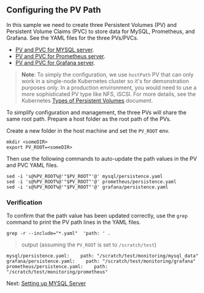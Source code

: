 ## Configuring the PV Path
In this sample we need to create three Persistent Volumes (PV) and Persistent Volume Claims (PVC) to store data for MySQL, Prometheus, and Grafana. See the YAML files for the three PVs/PVCs.
- [PV and PVC for MYSQL server](../mysql/persistence.yaml).
- [PV and PVC for Prometheus server](../prometheus/persistence.yaml).
- [PV and PVC for Grafana server](../grafana/persistence.yaml).

> **Note**: To simply the configuration, we use `hostPath` PV that can only work in a single-node Kubernetes cluster so it's for demonstration purposes only. In a production environment, you would need to use a more sophisticated PV type like NFS, iSCSI. For more details, see the Kubernetes [Types of Persistent Volumes](https://kubernetes.io/docs/concepts/storage/persistent-volumes/#types-of-persistent-volumes) document.  

To simplify configuration and management, the three PVs will share the same root path. Prepare a host folder as the root path of the PVs.

Create a new folder in the host machine and set the `PV_ROOT` env.
```
mkdir <someDIR>
export PV_ROOT=<someDIR>
```

Then use the following commands to auto-update the path values in the PV and PVC YAML files.

```
sed -i 's@%PV_ROOT%@'"$PV_ROOT"'@' mysql/persistence.yaml
sed -i 's@%PV_ROOT%@'"$PV_ROOT"'@' prometheus/persistence.yaml
sed -i 's@%PV_ROOT%@'"$PV_ROOT"'@' grafana/persistence.yaml
```

### Verification

To confirm that the path value has been updated correctly, use the `grep` command to print the PV path lines in the YAML files.

```
grep -r --include="*.yaml"  'path: ' .
```
> output (assuming the `PV_ROOT` is set to `/scratch/test`)
```
mysql/persistence.yaml:    path: "/scratch/test/monitoring/mysql_data"
grafana/persistence.yaml:    path: "/scratch/test/monitoring/grafana"
prometheus/persistence.yaml:    path: "/scratch/test/monitoring/prometheus"
```
Next: [Setting up MYSQL Server](02-mysql.md)
